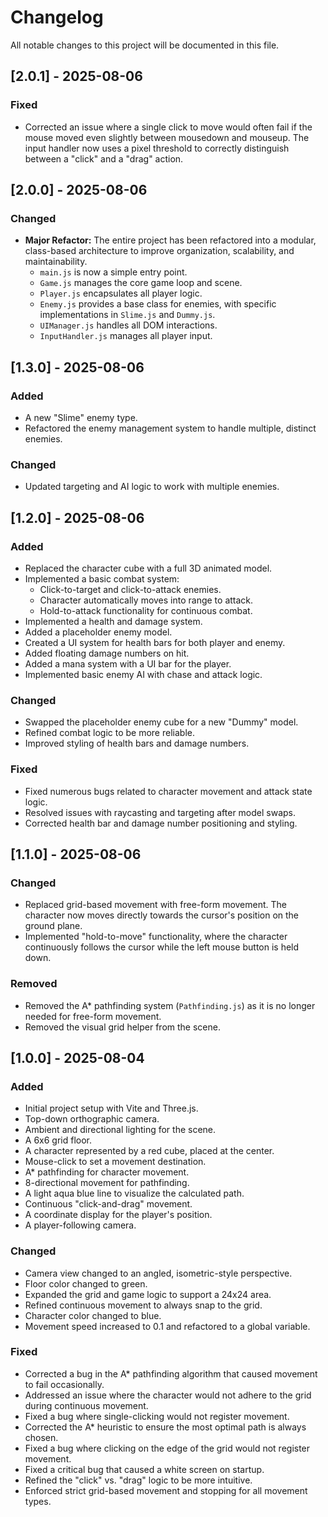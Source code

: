 # Changelog

All notable changes to this project will be documented in this file.

## [2.0.1] - 2025-08-06

### Fixed
- Corrected an issue where a single click to move would often fail if the mouse moved even slightly between mousedown and mouseup. The input handler now uses a pixel threshold to correctly distinguish between a "click" and a "drag" action.

## [2.0.0] - 2025-08-06

### Changed
- **Major Refactor:** The entire project has been refactored into a modular, class-based architecture to improve organization, scalability, and maintainability.
  - `main.js` is now a simple entry point.
  - `Game.js` manages the core game loop and scene.
  - `Player.js` encapsulates all player logic.
  - `Enemy.js` provides a base class for enemies, with specific implementations in `Slime.js` and `Dummy.js`.
  - `UIManager.js` handles all DOM interactions.
  - `InputHandler.js` manages all player input.

## [1.3.0] - 2025-08-06

### Added
- A new "Slime" enemy type.
- Refactored the enemy management system to handle multiple, distinct enemies.

### Changed
- Updated targeting and AI logic to work with multiple enemies.

## [1.2.0] - 2025-08-06

### Added
- Replaced the character cube with a full 3D animated model.
- Implemented a basic combat system:
  - Click-to-target and click-to-attack enemies.
  - Character automatically moves into range to attack.
  - Hold-to-attack functionality for continuous combat.
- Implemented a health and damage system.
- Added a placeholder enemy model.
- Created a UI system for health bars for both player and enemy.
- Added floating damage numbers on hit.
- Added a mana system with a UI bar for the player.
- Implemented basic enemy AI with chase and attack logic.

### Changed
- Swapped the placeholder enemy cube for a new "Dummy" model.
- Refined combat logic to be more reliable.
- Improved styling of health bars and damage numbers.

### Fixed
- Fixed numerous bugs related to character movement and attack state logic.
- Resolved issues with raycasting and targeting after model swaps.
- Corrected health bar and damage number positioning and styling.

## [1.1.0] - 2025-08-06

### Changed
- Replaced grid-based movement with free-form movement. The character now moves directly towards the cursor's position on the ground plane.
- Implemented "hold-to-move" functionality, where the character continuously follows the cursor while the left mouse button is held down.

### Removed
- Removed the A* pathfinding system (`Pathfinding.js`) as it is no longer needed for free-form movement.
- Removed the visual grid helper from the scene.

## [1.0.0] - 2025-08-04

### Added
- Initial project setup with Vite and Three.js.
- Top-down orthographic camera.
- Ambient and directional lighting for the scene.
- A 6x6 grid floor.
- A character represented by a red cube, placed at the center.
- Mouse-click to set a movement destination.
- A* pathfinding for character movement.
- 8-directional movement for pathfinding.
- A light aqua blue line to visualize the calculated path.
- Continuous "click-and-drag" movement.
- A coordinate display for the player's position.
- A player-following camera.

### Changed
- Camera view changed to an angled, isometric-style perspective.
- Floor color changed to green.
- Expanded the grid and game logic to support a 24x24 area.
- Refined continuous movement to always snap to the grid.
- Character color changed to blue.
- Movement speed increased to 0.1 and refactored to a global variable.

### Fixed
- Corrected a bug in the A* pathfinding algorithm that caused movement to fail occasionally.
- Addressed an issue where the character would not adhere to the grid during continuous movement.
- Fixed a bug where single-clicking would not register movement.
- Corrected the A* heuristic to ensure the most optimal path is always chosen.
- Fixed a bug where clicking on the edge of the grid would not register movement.
- Fixed a critical bug that caused a white screen on startup.
- Refined the "click" vs. "drag" logic to be more intuitive.
- Enforced strict grid-based movement and stopping for all movement types.